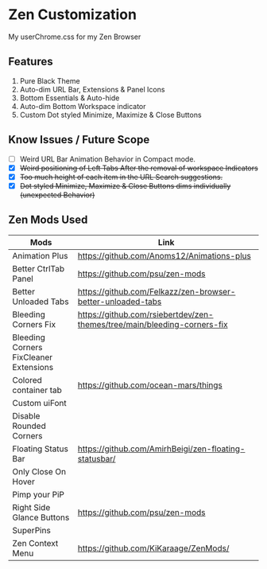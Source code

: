 # Zen Customization 

My userChrome.css for my Zen Browser

## Features

1. Pure Black Theme
1. Auto-dim URL Bar, Extensions & Panel Icons
2. Bottom Essentials & Auto-hide
3. Auto-dim Bottom Workspace indicator
4. Custom Dot styled Minimize, Maximize & Close Buttons

## Know Issues / Future Scope 

- [ ] Weird URL Bar Animation Behavior in Compact mode.
- [x] ~~Weird positioning of Left Tabs After the removal of workspace Indicators~~
- [x] ~~Too much height of each item in the URL Search suggestions.~~
- [x] ~~Dot styled Minimize, Maximize & Close Buttons dims individually (unexpected Behavior)~~

## Zen Mods Used

| Mods                                   | Link                                                                     |
| -------------------------------------- | ------------------------------------------------------------------------ |
| Animation Plus                         | https://github.com/Anoms12/Animations-plus                               |
| Better CtrlTab Panel                   | https://github.com/psu/zen-mods                                          |
| Better Unloaded Tabs                   | https://github.com/Felkazz/zen-browser-better-unloaded-tabs              |
| Bleeding Corners Fix                   | https://github.com/rsiebertdev/zen-themes/tree/main/bleeding-corners-fix |
| Bleeding Corners FixCleaner Extensions |                                                                          |
| Colored container tab                  | https://github.com/ocean-mars/things                                     |
| Custom uiFont                          |                                                                          |
| Disable Rounded Corners                |                                                                          |
| Floating Status Bar                    | https://github.com/AmirhBeigi/zen-floating-statusbar/                    |
| Only Close On Hover                    |
| Pimp your PiP                          |
| Right Side Glance Buttons              | https://github.com/psu/zen-mods                                          |
| SuperPins                              |
| Zen Context Menu                       | https://github.com/KiKaraage/ZenMods/                                    |
